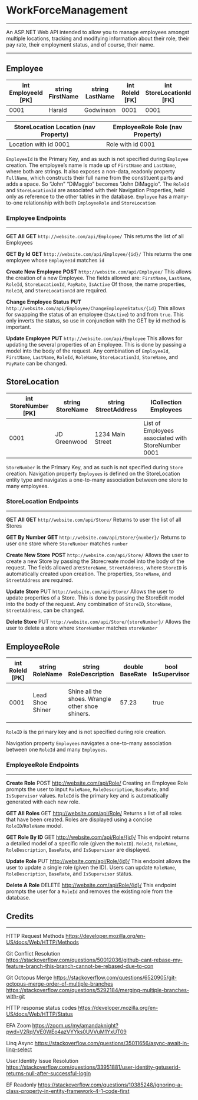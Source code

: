 # WorkForceManagement  
---  
An ASP.NET Web API intended to allow you to manage employees amongst multiple locations, tracking and modifying information about their role, their pay rate, their employment status, and of course, their name.  

---
## Employee

int EmployeeId [PK] | string FirstName | string LastName | int RoleId [FK] | int StoreLocationId [FK] | bool IsActive | double PayRate |
--- | --- | --- | --- | --- | --- | --- |
0001 | Harald | Godwinson | 0001 | 0001 | false | 25.00


StoreLocation Location (nav Property) | EmployeeRole Role (nav Property)
--- | --- |
Location with id 0001 | Role with id 0001

`EmployeeId` is the Primary Key, and as such is not specified during `Employee` creation.
The employee’s name is made up of `FirstName` and `LastName`, where both are strings. It also exposes a non-data, readonly property `FullName`, which constructs their full name from the constituent parts and adds a space. So “John” “DiMaggio” becomes
“John DiMaggio”.
The `RoleId` and `StoreLocationId` are associated with their Navigation Properties, held only as reference to the other tables in the database.
`Employee` has a many-to-one relationship with both `EmployeeRole` and `StoreLocation`

### Employee Endpoints
---
**GET All**
**GET** `http://website.com/api/Employee/`
This returns the list of all Employees

**GET By Id**
**GET** `http://website.com/api/Employee/{id}/`
This returns the one employee whose `EmployeeId` matches `id`

**Create New Employee**
**POST** `http://website.com/api/Employee/`
This allows the creation of a new Employee. The fields allowed are:
`FirstName`, `LastName`, `RoleId`, `StoreLocationId`, `PayRate`, `IsActive`
Of those, the name properties, `RoleId`, and `StoreLocationId` are required.

**Change Employee Status**
**PUT** `http://website.com/api/Employee/ChangeEmployeeStatus/{id}`
This allows for swapping the status of an employee (`IsActive`) to and from `true`.
This only inverts the status, so use in conjunction with the GET by id method is important.

**Update Employee**
**PUT** `http://website.com/api/Employee`
This allows for updating the several properties of an Employee. This is done by passing a model into the body of the request. Any combination of `EmployeeId`, `FirstName`, `LastName`, `RoleId`, `RoleName`, `StoreLocationId`, `StoreName`, and `PayRate` can be changed.

## StoreLocation

int StoreNumber [PK] | string StoreName | string StreetAddress | ICollection<Employee> Employees |
--- | --- | --- | --- |
0001 | JD Greenwood | 1234 Main Street | List of Employees associated with StoreNumber 0001
  
`StoreNumber` is the Primary Key, and as such is not specified during `Store` creation.
Navigation property `Employees` is defined on the StoreLocation entity type and navigates a one-to-many association between one store to many employees. 

### StoreLocation Endpoints
---
**GET All**
**GET** `http//website.com/api/Store/`
Returns to user the list of all Stores

**GET By Number**
**GET** `http://website.com/api/Store/{number}/`
Returns to user one store where `StoreNumber` matches `number`

**Create New Store**
**POST** `http://website.com/api/Store/`
Allows the user to create a new Store by passing the Storecreate model into the body of the request. The fields allowed are:`StoreName`, `StreetAddress`, where `StoreID` is automatically created upon creation. The properties, `StoreName`, and `StreetAddress` are required.

**Update Store**
PUT `http://website.com/api/Store/`
Allows the user to update properties of a Store. This is done by passing the StoreEdit model into the body of the request. Any combination of `StoreID`, `StoreName`, `StreetAddress`, can be changed.

**Delete Store**
PUT `http://website.com/api/Store/{storeNumber}/`
Allows the user to delete a store where `StoreNumber` matches `storeNumber`

## EmployeeRole

int RoleId [PK] | string RoleName | string RoleDescription | double BaseRate | bool IsSupervisor | ICollection<Employee> Employees |
--- | --- | --- | --- | --- | --- |
0001 | Lead Shoe Shiner | Shine all the shoes. Wrangle other shoe shiners. | 57.23 | true | List of employees associated with RoleId 0001. |


`RoleID` is the primary key and is not specified during role creation.

Navigation property `Employees` navigates a one-to-many association between one `RoleId` and many `Employees`.

### EmployeeRole Endpoints
---
**Create Role**
POST http://website.com/api/Role/
Creating an Employee Role prompts the user to input `RoleName`, `RoleDescription`, `BaseRate`, and `IsSupervisor` values. `RoleId` is the primary key and is automatically generated with each new role.

**GET All Roles**
GET http://website.com/api/Role/
Returns a list of all roles that have been created. Roles are displayed using a concise `RoleID`/`RoleName` model.

**GET Role By ID**
GET http://website.com/api/Role/{id}/
This endpoint returns a detailed model of a specific role (given the `RoleID`). `RoleId`, `RoleName`, `RoleDescription`, `BaseRate`, and `IsSupervisor` are displayed.

**Update Role**
PUT http://website.com/api/Role/{id}/
This endpoint allows the user to update a single role (given the ID). Users can update `RoleName`, `RoleDescription`, `BaseRate`, and `IsSupervisor` status.

**Delete A Role**
DELETE http://website.com/api/Role/{id}/
This endpoint prompts the user for a `RoleId` and removes the existing role from the database.

## Credits
---
HTTP Request Methods
https://developer.mozilla.org/en-US/docs/Web/HTTP/Methods

Git Conflict Resolution
https://stackoverflow.com/questions/50012036/github-cant-rebase-my-feature-branch-this-branch-cannot-be-rebased-due-to-con

Git Octopus Merge
https://stackoverflow.com/questions/6520905/git-octopus-merge-order-of-multiple-branches
https://stackoverflow.com/questions/5292184/merging-multiple-branches-with-git

HTTP response status codes
https://developer.mozilla.org/en-US/docs/Web/HTTP/Status

EFA Zoom
https://zoom.us/my/amandaknight?pwd=V2RqVVE0WEo4azVYYks0UVVuM1YxUT09

Linq Async
https://stackoverflow.com/questions/35011656/async-await-in-linq-select

User.Identity Issue Resolution
https://stackoverflow.com/questions/33951881/user-identity-getuserid-returns-null-after-successful-login

EF Readonly
https://stackoverflow.com/questions/10385248/ignoring-a-class-property-in-entity-framework-4-1-code-first
